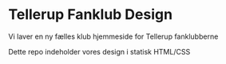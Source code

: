 # Tellerup Fanklub Design
Vi laver en ny fælles klub hjemmeside for Tellerup fanklubberne

Dette repo indeholder vores design i statisk HTML/CSS
